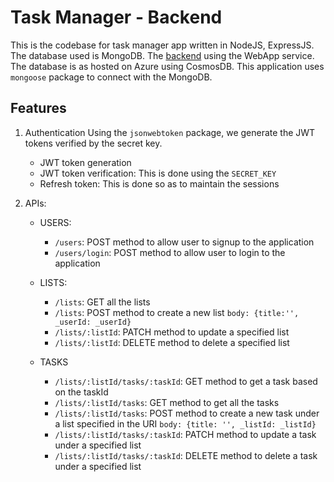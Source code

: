 # Task Manager - Backend

This is the codebase for task manager app written in NodeJS, ExpressJS. The database used is MongoDB. The [backend](https://task-manager-app-api.azurewebsites.net/) using the WebApp service. The database is as hosted on Azure using CosmosDB.
This application uses ```mongoose``` package to connect with the MongoDB.

## Features

1. Authentication
    Using the ```jsonwebtoken``` package, we generate the JWT tokens verified by the secret key.
    - JWT token generation
    - JWT token verification: This is done using the ```SECRET_KEY```
    - Refresh token: This is done so as to maintain the sessions
    
2. APIs:
    
    * USERS:
      - ```/users```: POST method to allow user to signup to the application
      - ```/users/login```: POST method to allow user to login to the application
    
    * LISTS:
      - ```/lists```: GET all the lists
      - ```/lists```: POST method to create a new list
          ```body: {title:'', _userId: _userId}```
      - ```/lists/:listId```: PATCH method to update a specified list
      - ```/lists/:listId```: DELETE method to delete a specified list
    
    * TASKS
      - ```/lists/:listId/tasks/:taskId```: GET method to get a task based on the taskId
      - ```/lists/:listId/tasks```: GET method to get all the tasks
      - ```/lists/:listId/tasks```: POST method to create a new task under a list specified in the URI
        ```body: {title: '', _listId: _listId}```
      - ```/lists/:listId/tasks/:taskId```: PATCH method to update a task under a specified list
      - ```/lists/:listId/tasks/:taskId```: DELETE method to delete a task under a specified list
